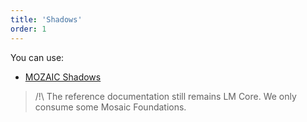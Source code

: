 ```yaml
---
title: 'Shadows'
order: 1
---
```


You can use:

* [MOZAIC Shadows](http://mozaic.adeo.cloud/Foundations/Shadows/)

> /!\ The reference documentation still remains LM Core. We only consume some Mosaic Foundations.